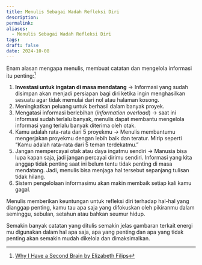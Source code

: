 ```yaml
---
title: Menulis Sebagai Wadah Refleksi Diri
description: 
permalink: 
aliases:
  - Menulis Sebagai Wadah Refleksi Diri
tags: 
draft: false
date: 2024-10-08
---
```

Enam alasan mengapa menulis, membuat catatan dan mengelola informasi itu penting:[^1]
1. **Investasi untuk ingatan di masa mendatang** → Informasi yang sudah disimpan akan menjadi persiapan bagi diri ketika ingin menghasilkan sesuatu agar tidak memulai dari nol atau halaman kosong.
2. Meningkatkan peluang untuk berhasil dalam banyak proyek.
3. Mengatasi informasi berlebihan (*information overload*) → saat ini informasi sudah terlalu banyak, menulis dapat membantu mengelola informasi yang terlalu banyak diterima oleh otak.
4. Kamu adalah rata-rata dari 5 proyekmu → Menulis membantumu mengerjakan proyekmu dengan lebih baik dan teratur. Mirip seperti “Kamu adalah rata-rata dari 5 teman terdekatmu.”
5. Jangan mempercayai otak atau daya ingatmu sendiri → Manusia bisa lupa kapan saja, jadi jangan percayai dirimu sendiri. Informasi yang kita anggap tidak penting saat ini belum tentu tidak penting di masa mendatang. Jadi, menulis bisa menjaga hal tersebut sepanjang tulisan tidak hilang.
6. Sistem pengelolaan informasimu akan makin membaik setiap kali kamu gagal.


Menulis memberikan keuntungan untuk refleksi diri terhadap hal-hal yang dianggap penting, kamu tau apa saja yang difokuskan oleh pikiranmu dalam seminggu, sebulan, setahun atau bahkan seumur hidup. 

Semakin banyak catatan yang ditulis semakin jelas gambaran terkait energi mu digunakan dalam hal apa saja, apa yang penting dan apa yang tidak penting akan semakin mudah dikelola dan dimaksimalkan.

[^1]:  [Why I Have a Second Brain by Elizabeth Filips](https://youtu.be/96pSnIo4nDg?si=af8jEChydgAJEUrX)